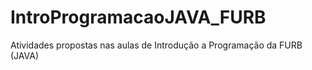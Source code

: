 # IntroProgramacaoJAVA_FURB
Atividades propostas nas aulas de Introdução a Programação da FURB (JAVA)
